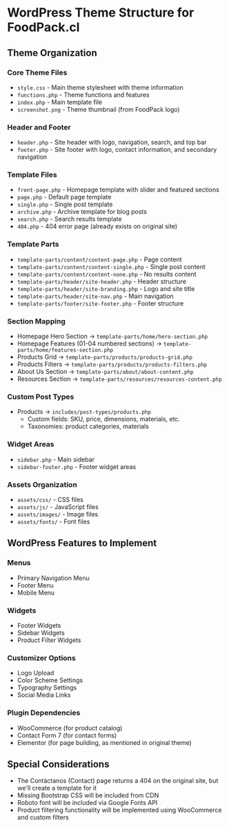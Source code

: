 # WordPress Theme Structure for FoodPack.cl

## Theme Organization

### Core Theme Files
- `style.css` - Main theme stylesheet with theme information
- `functions.php` - Theme functions and features
- `index.php` - Main template file
- `screenshot.png` - Theme thumbnail (from FoodPack logo)

### Header and Footer
- `header.php` - Site header with logo, navigation, search, and top bar
- `footer.php` - Site footer with logo, contact information, and secondary navigation

### Template Files
- `front-page.php` - Homepage template with slider and featured sections
- `page.php` - Default page template
- `single.php` - Single post template
- `archive.php` - Archive template for blog posts
- `search.php` - Search results template
- `404.php` - 404 error page (already exists on original site)

### Template Parts
- `template-parts/content/content-page.php` - Page content
- `template-parts/content/content-single.php` - Single post content
- `template-parts/content/content-none.php` - No results content
- `template-parts/header/site-header.php` - Header structure
- `template-parts/header/site-branding.php` - Logo and site title
- `template-parts/header/site-nav.php` - Main navigation
- `template-parts/footer/site-footer.php` - Footer structure

### Section Mapping
- Homepage Hero Section → `template-parts/home/hero-section.php`
- Homepage Features (01-04 numbered sections) → `template-parts/home/features-section.php`
- Products Grid → `template-parts/products/products-grid.php`
- Products Filters → `template-parts/products/products-filters.php`
- About Us Section → `template-parts/about/about-content.php`
- Resources Section → `template-parts/resources/resources-content.php`

### Custom Post Types
- Products → `includes/post-types/products.php`
  - Custom fields: SKU, price, dimensions, materials, etc.
  - Taxonomies: product categories, materials

### Widget Areas
- `sidebar.php` - Main sidebar
- `sidebar-footer.php` - Footer widget areas

### Assets Organization
- `assets/css/` - CSS files
- `assets/js/` - JavaScript files
- `assets/images/` - Image files
- `assets/fonts/` - Font files

## WordPress Features to Implement

### Menus
- Primary Navigation Menu
- Footer Menu
- Mobile Menu

### Widgets
- Footer Widgets
- Sidebar Widgets
- Product Filter Widgets

### Customizer Options
- Logo Upload
- Color Scheme Settings
- Typography Settings
- Social Media Links

### Plugin Dependencies
- WooCommerce (for product catalog)
- Contact Form 7 (for contact forms)
- Elementor (for page building, as mentioned in original theme)

## Special Considerations
- The Contáctanos (Contact) page returns a 404 on the original site, but we'll create a template for it
- Missing Bootstrap CSS will be included from CDN
- Roboto font will be included via Google Fonts API
- Product filtering functionality will be implemented using WooCommerce and custom filters
